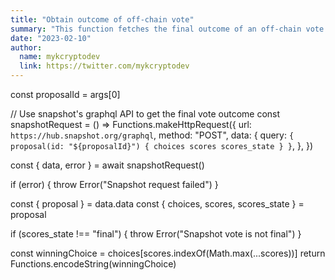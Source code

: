 ```yaml
---
title: "Obtain outcome of off-chain vote"
summary: "This function fetches the final outcome of an off-chain vote on the Snapshot.org platform"
date: "2023-02-10"
author:
  name: mykcryptodev
  link: https://twitter.com/mykcryptodev
---
```

const proposalId = args[0]

// Use snapshot's graphql API to get the final vote outcome
const snapshotRequest = () => Functions.makeHttpRequest({
  url: `https://hub.snapshot.org/graphql`,
  method: "POST",
  data: {
    query: `{
      proposal(id: "${proposalId}") {
        choices
        scores
        scores_state
      }
    }`,
  },
})

const { data, error } = await snapshotRequest()

if (error) {
  throw Error("Snapshot request failed")
}

const { proposal } = data.data
const { choices, scores, scores_state } = proposal

if (scores_state !== "final") {
  throw Error("Snapshot vote is not final")
}

const winningChoice = choices[scores.indexOf(Math.max(...scores))]
return Functions.encodeString(winningChoice)
